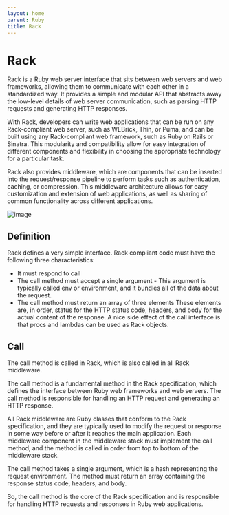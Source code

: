 ```yaml
---
layout: home
parent: Ruby
title: Rack
---
```


# Rack

Rack is a Ruby web server interface that sits between web servers and web frameworks, allowing them to communicate with each other in a standardized way. It provides a simple and modular API that abstracts away the low-level details of web server communication, such as parsing HTTP requests and generating HTTP responses.

With Rack, developers can write web applications that can be run on any Rack-compliant web server, such as WEBrick, Thin, or Puma, and can be built using any Rack-compliant web framework, such as Ruby on Rails or Sinatra. This modularity and compatibility allow for easy integration of different components and flexibility in choosing the appropriate technology for a particular task.

Rack also provides middleware, which are components that can be inserted into the request/response pipeline to perform tasks such as authentication, caching, or compression. This middleware architecture allows for easy customization and extension of web applications, as well as sharing of common functionality across different applications.

![image](https://user-images.githubusercontent.com/11530478/230244773-ac3fd96e-ff41-4b26-a0f3-485cd3ee1b07.png)

## Definition

Rack defines a very simple interface. Rack compliant code must have the following three characteristics:
- It must respond to call
- The call method must accept a single argument - This argument is typically called env or environment, and it bundles all of the data about the request.
- The call method must return an array of three elements These elements are, in order, status for the HTTP status code, headers, and body for the actual content of the response.
A nice side effect of the call interface is that procs and lambdas can be used as Rack objects.

## Call

The call method is called in Rack, which is also called in all Rack middleware.

The call method is a fundamental method in the Rack specification, which defines the interface between Ruby web frameworks and web servers. The call method is responsible for handling an HTTP request and generating an HTTP response.

All Rack middleware are Ruby classes that conform to the Rack specification, and they are typically used to modify the request or response in some way before or after it reaches the main application. Each middleware component in the middleware stack must implement the call method, and the method is called in order from top to bottom of the middleware stack.

The call method takes a single argument, which is a hash representing the request environment. The method must return an array containing the response status code, headers, and body.

So, the call method is the core of the Rack specification and is responsible for handling HTTP requests and responses in Ruby web applications.
